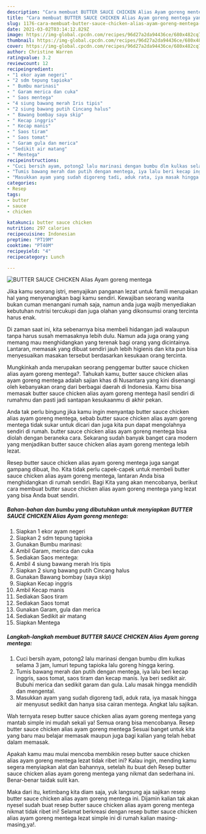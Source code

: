 ```yaml
---
description: "Cara membuat BUTTER SAUCE CHICKEN Alias Ayam goreng mentega yang enak Untuk Jualan"
title: "Cara membuat BUTTER SAUCE CHICKEN Alias Ayam goreng mentega yang enak Untuk Jualan"
slug: 1176-cara-membuat-butter-sauce-chicken-alias-ayam-goreng-mentega-yang-enak-untuk-jualan
date: 2021-03-02T03:14:12.829Z
image: https://img-global.cpcdn.com/recipes/96d27a2da94436ce/680x482cq70/butter-sauce-chicken-alias-ayam-goreng-mentega-foto-resep-utama.jpg
thumbnail: https://img-global.cpcdn.com/recipes/96d27a2da94436ce/680x482cq70/butter-sauce-chicken-alias-ayam-goreng-mentega-foto-resep-utama.jpg
cover: https://img-global.cpcdn.com/recipes/96d27a2da94436ce/680x482cq70/butter-sauce-chicken-alias-ayam-goreng-mentega-foto-resep-utama.jpg
author: Christine Warren
ratingvalue: 3.2
reviewcount: 12
recipeingredient:
- "1 ekor ayam negeri"
- "2 sdm tepung tapioka"
- " Bumbu marinasi"
- " Garam merica dan cuka"
- " Saos mentega"
- "4 siung bawang merah Iris tipis"
- "2 siung bawang putih Cincang halus"
- " Bawang bombay saya skip"
- " Kecap inggris"
- " Kecap manis"
- " Saos tiram"
- " Saos tomat"
- " Garam gula dan merica"
- "Sedikit air matang"
- " Mentega"
recipeinstructions:
- "Cuci bersih ayam, potong2 lalu marinasi dengan bumbu dlm kulkas selama 3 jam, lumuri tepung tapioka lalu goreng hingga kering."
- "Tumis bawang merah dan putih dengan mentega, iya lalu beri kecap inggris, saos tomat, saos tiram dan kecap manis. Iya beri sedikit air. Bubuhi merica dan sedikit garam dan gula. Lalu masak hingga mendidih dan mengental."
- "Masukkan ayam yang sudah digoreng tadi, aduk rata, iya masak hingga air menyusut sedikit dan hanya sisa cairan mentega. Angkat lalu sajikan."
categories:
- Resep
tags:
- butter
- sauce
- chicken

katakunci: butter sauce chicken 
nutrition: 297 calories
recipecuisine: Indonesian
preptime: "PT19M"
cooktime: "PT40M"
recipeyield: "4"
recipecategory: Lunch

---
```



![BUTTER SAUCE CHICKEN Alias Ayam goreng mentega](https://img-global.cpcdn.com/recipes/96d27a2da94436ce/680x482cq70/butter-sauce-chicken-alias-ayam-goreng-mentega-foto-resep-utama.jpg)

Jika kamu seorang istri, menyajikan panganan lezat untuk famili merupakan hal yang menyenangkan bagi kamu sendiri. Kewajiban seorang  wanita bukan cuman menangani rumah saja, namun anda juga wajib menyediakan kebutuhan nutrisi tercukupi dan juga olahan yang dikonsumsi orang tercinta harus enak.

Di zaman  saat ini, kita sebenarnya bisa membeli hidangan jadi walaupun tanpa harus susah memasaknya lebih dulu. Namun ada juga orang yang memang mau menghidangkan yang terenak bagi orang yang dicintainya. Lantaran, memasak yang dibuat sendiri jauh lebih higienis dan kita pun bisa menyesuaikan masakan tersebut berdasarkan kesukaan orang tercinta. 



Mungkinkah anda merupakan seorang penggemar butter sauce chicken alias ayam goreng mentega?. Tahukah kamu, butter sauce chicken alias ayam goreng mentega adalah sajian khas di Nusantara yang kini disenangi oleh kebanyakan orang dari berbagai daerah di Indonesia. Kamu bisa memasak butter sauce chicken alias ayam goreng mentega hasil sendiri di rumahmu dan pasti jadi santapan kesukaanmu di akhir pekan.

Anda tak perlu bingung jika kamu ingin menyantap butter sauce chicken alias ayam goreng mentega, sebab butter sauce chicken alias ayam goreng mentega tidak sukar untuk dicari dan juga kita pun dapat mengolahnya sendiri di rumah. butter sauce chicken alias ayam goreng mentega bisa diolah dengan beraneka cara. Sekarang sudah banyak banget cara modern yang menjadikan butter sauce chicken alias ayam goreng mentega lebih lezat.

Resep butter sauce chicken alias ayam goreng mentega juga sangat gampang dibuat, lho. Kita tidak perlu capek-capek untuk membeli butter sauce chicken alias ayam goreng mentega, lantaran Anda bisa menghidangkan di rumah sendiri. Bagi Kita yang akan mencobanya, berikut cara membuat butter sauce chicken alias ayam goreng mentega yang lezat yang bisa Anda buat sendiri.

<!--inarticleads1-->

##### Bahan-bahan dan bumbu yang dibutuhkan untuk menyiapkan BUTTER SAUCE CHICKEN Alias Ayam goreng mentega:

1. Siapkan 1 ekor ayam negeri
1. Siapkan 2 sdm tepung tapioka
1. Gunakan  Bumbu marinasi:
1. Ambil  Garam, merica dan cuka
1. Sediakan  Saos mentega:
1. Ambil 4 siung bawang merah Iris tipis
1. Siapkan 2 siung bawang putih Cincang halus
1. Gunakan  Bawang bombay (saya skip)
1. Siapkan  Kecap inggris
1. Ambil  Kecap manis
1. Sediakan  Saos tiram
1. Sediakan  Saos tomat
1. Gunakan  Garam, gula dan merica
1. Sediakan Sedikit air matang
1. Siapkan  Mentega




<!--inarticleads2-->

##### Langkah-langkah membuat BUTTER SAUCE CHICKEN Alias Ayam goreng mentega:

1. Cuci bersih ayam, potong2 lalu marinasi dengan bumbu dlm kulkas selama 3 jam, lumuri tepung tapioka lalu goreng hingga kering.
1. Tumis bawang merah dan putih dengan mentega, iya lalu beri kecap inggris, saos tomat, saos tiram dan kecap manis. Iya beri sedikit air. Bubuhi merica dan sedikit garam dan gula. Lalu masak hingga mendidih dan mengental.
1. Masukkan ayam yang sudah digoreng tadi, aduk rata, iya masak hingga air menyusut sedikit dan hanya sisa cairan mentega. Angkat lalu sajikan.




Wah ternyata resep butter sauce chicken alias ayam goreng mentega yang mantab simple ini mudah sekali ya! Semua orang bisa mencobanya. Resep butter sauce chicken alias ayam goreng mentega Sesuai banget untuk kita yang baru mau belajar memasak maupun juga bagi kalian yang telah hebat dalam memasak.

Apakah kamu mau mulai mencoba membikin resep butter sauce chicken alias ayam goreng mentega lezat tidak ribet ini? Kalau ingin, mending kamu segera menyiapkan alat dan bahannya, setelah itu buat deh Resep butter sauce chicken alias ayam goreng mentega yang nikmat dan sederhana ini. Benar-benar taidak sulit kan. 

Maka dari itu, ketimbang kita diam saja, yuk langsung aja sajikan resep butter sauce chicken alias ayam goreng mentega ini. Dijamin kalian tak akan nyesel sudah buat resep butter sauce chicken alias ayam goreng mentega nikmat tidak ribet ini! Selamat berkreasi dengan resep butter sauce chicken alias ayam goreng mentega lezat simple ini di rumah kalian masing-masing,ya!.

